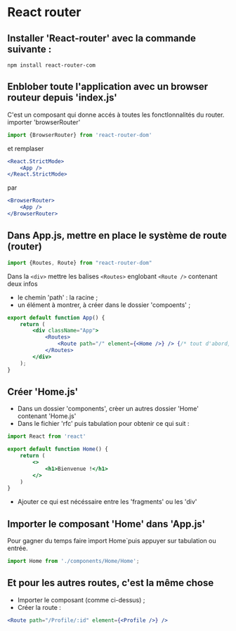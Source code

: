 # **React router**  

## **Installer 'React-router' avec la commande suivante :**  
`npm install react-router-com`

## **Enblober toute l'application avec un browser routeur depuis 'index.js'**  
C'est un composant qui donne accés à toutes les fonctIonnalités du router.
importer 'browserRouter'  
```jsx
import {BrowserRouter} from 'react-router-dom'
```
et remplaser  
```jsx
<React.StrictMode>
    <App />
</React.StrictMode>
```
par  
```jsx
<BrowserRouter>
    <App />
</BrowserRouter>
```

## **Dans App.js, mettre en place le système de route (router)**
```jsx
import {Routes, Route} from "react-router-dom"
```
Dans la `<div>` mettre les balises `<Routes>` englobant `<Route />` contenant deux infos
* le chemin 'path' : la racine ;
* un élément à montrer, à créer dans le dossier 'compoents' ;
```jsx
export default function App() {
    return (
        <div className="App">
            <Routes>
                <Route path="/" element={<Home />} /> {/* tout d'abord, le chemin (path), c'est la racine et un élément à montrer, ici (Home)*/}
            </Routes>
        </div>
    );
}
```
## **Créer 'Home.js'**
* Dans un dossier 'components', crèer un autres dossier 'Home' contenant 'Home.js'
* Dans le fichier 'rfc' puis tabulation pour obtenir ce qui suit :
```jsx
import React from 'react'

export default function Home() {
    return (
        <>
            <h1>Bienvenue !</h1>
        </>
    )
}
``` 
* Ajouter ce qui est nécéssaire entre les 'fragments' ou les 'div'

## **Importer le composant 'Home' dans 'App.js'**
Pour gagner du temps faire ìmport Home`puis appuyer sur tabulation ou entrée.
```jsx
import Home from './components/Home/Home';
```

## **Et pour les autres routes, c'est la même chose**

* Importer le composant (comme ci-dessus) ;
* Créer la route :
```jsx
<Route path="/Profile/:id" element={<Profile />} />
```